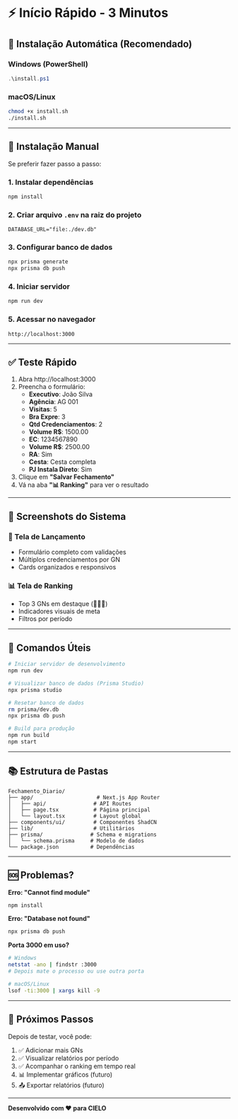# ⚡ Início Rápido - 3 Minutos

## 🎯 Instalação Automática (Recomendado)

### Windows (PowerShell)
```powershell
.\install.ps1
```

### macOS/Linux
```bash
chmod +x install.sh
./install.sh
```

---

## 📝 Instalação Manual

Se preferir fazer passo a passo:

### 1. Instalar dependências
```bash
npm install
```

### 2. Criar arquivo `.env` na raiz do projeto
```
DATABASE_URL="file:./dev.db"
```

### 3. Configurar banco de dados
```bash
npx prisma generate
npx prisma db push
```

### 4. Iniciar servidor
```bash
npm run dev
```

### 5. Acessar no navegador
```
http://localhost:3000
```

---

## ✅ Teste Rápido

1. Abra http://localhost:3000
2. Preencha o formulário:
   - **Executivo**: João Silva
   - **Agência**: AG 001
   - **Visitas**: 5
   - **Bra Expre**: 3
   - **Qtd Credenciamentos**: 2
   - **Volume R$**: 1500.00
   - **EC**: 1234567890
   - **Volume R$**: 2500.00
   - **RA**: Sim
   - **Cesta**: Cesta completa
   - **PJ Instala Direto**: Sim
3. Clique em **"Salvar Fechamento"**
4. Vá na aba **"📊 Ranking"** para ver o resultado

---

## 🎨 Screenshots do Sistema

### 📝 Tela de Lançamento
- Formulário completo com validações
- Múltiplos credenciamentos por GN
- Cards organizados e responsivos

### 📊 Tela de Ranking
- Top 3 GNs em destaque (🥇🥈🥉)
- Indicadores visuais de meta
- Filtros por período

---

## 🔧 Comandos Úteis

```bash
# Iniciar servidor de desenvolvimento
npm run dev

# Visualizar banco de dados (Prisma Studio)
npx prisma studio

# Resetar banco de dados
rm prisma/dev.db
npx prisma db push

# Build para produção
npm run build
npm start
```

---

## 📚 Estrutura de Pastas

```
Fechamento_Diario/
├── app/                    # Next.js App Router
│   ├── api/               # API Routes
│   ├── page.tsx           # Página principal
│   └── layout.tsx         # Layout global
├── components/ui/         # Componentes ShadCN
├── lib/                   # Utilitários
├── prisma/               # Schema e migrations
│   └── schema.prisma     # Modelo de dados
└── package.json          # Dependências
```

---

## 🆘 Problemas?

**Erro: "Cannot find module"**
```bash
npm install
```

**Erro: "Database not found"**
```bash
npx prisma db push
```

**Porta 3000 em uso?**
```bash
# Windows
netstat -ano | findstr :3000
# Depois mate o processo ou use outra porta

# macOS/Linux
lsof -ti:3000 | xargs kill -9
```

---

## 🚀 Próximos Passos

Depois de testar, você pode:

1. ✅ Adicionar mais GNs
2. ✅ Visualizar relatórios por período
3. ✅ Acompanhar o ranking em tempo real
4. 📊 Implementar gráficos (futuro)
5. 📤 Exportar relatórios (futuro)

---

**Desenvolvido com ❤️ para CIELO**

